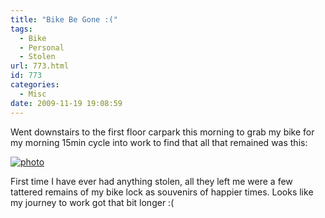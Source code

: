 ```yaml
---
title: "Bike Be Gone :("
tags:
  - Bike
  - Personal
  - Stolen
url: 773.html
id: 773
categories:
  - Misc
date: 2009-11-19 19:08:59
---
```


Went downstairs to the first floor carpark this morning to grab my bike for my morning 15min cycle into work to find that all that remained was this:

<!-- more -->

[![photo](../wp-content/uploads/2009/11/photo.jpg "photo")](../wp-content/uploads/2009/11/photo.jpg)

First time I have ever had anything stolen, all they left me were a few tattered remains of my bike lock as souvenirs of happier times. Looks like my journey to work got that bit longer :(
